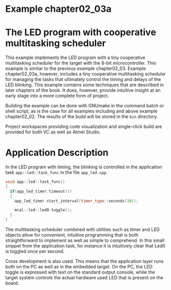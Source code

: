 # Example chapter02_03a
# The LED program with cooperative multitasking scheduler

This example implements the LED program with
a tiny cooperative multitasking scheduler for the
target with the 8-bit microcontroller.
This example is similar to the previous example chapter02_03.
Example chapter02_03a, however, includes a tiny
cooperative multitasking scheduler for managing
the tasks that ultimately control the timing and delays
of the LED blinking. This example contains some techniques
that are described in later chapters of the book. It does,
however, provide intuitive insight at an early stage into
a more complete form of project.

Building the example can be done with GNUmake
in the command batch or shell script,
as is the case for all examples including and above
example chapter02_02. The results of the build will be stored
in the `bin` directory.

Project workspaces providing code visualization
and single-click build are provided for both
VC as well as Atmel Studio.

# Application Description

In the LED program with timing, the blinking is controlled
in the application task `app::led::task_func`
in the file `app_led.cpp`.

```cpp
void app::led::task_func()
{
  if(app_led_timer.timeout())
  {
    app_led_timer.start_interval(timer_type::seconds(1U));

    mcal::led::led0.toggle();
  }
}
```

The multitasking scheduler combined with utilities such as
timer and LED objects allow for convenient, intuitive
programming that is both straightforward to implement
as well as simple to comprehend. In this small snippet
from the application task, for instance it is intuitively
clear that Led0 is toggled once per second.

Cross development is also used. This means that
the application layer runs both on the PC as well
as in the embedded target. On the PC, the LED
toggle is expressed with text on the standard output
console, while the target system controls the actual
hardware used LED that is present on the board.
